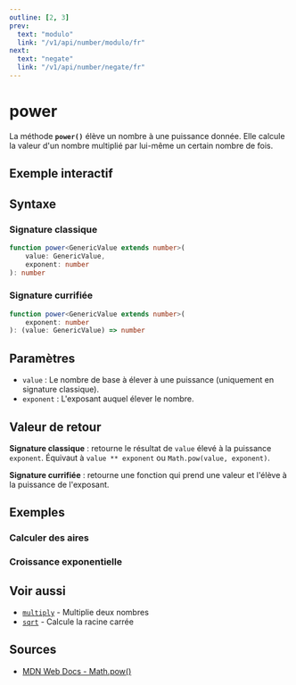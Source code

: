 ```yaml
---
outline: [2, 3]
prev:
  text: "modulo"
  link: "/v1/api/number/modulo/fr"
next:
  text: "negate"
  link: "/v1/api/number/negate/fr"
---
```


# power

La méthode **`power()`** élève un nombre à une puissance donnée. Elle calcule la valeur d'un nombre multiplié par lui-même un certain nombre de fois.

## Exemple interactif

<MonacoTSEditor
  src="/v1/api/number/power/examples/tryout.doc.ts"
  majorVersion="v1"
  height="200px"
/>

## Syntaxe

### Signature classique

```typescript
function power<GenericValue extends number>(
	value: GenericValue,
	exponent: number
): number
```

### Signature currifiée

```typescript
function power<GenericValue extends number>(
	exponent: number
): (value: GenericValue) => number
```

## Paramètres

- `value` : Le nombre de base à élever à une puissance (uniquement en signature classique).
- `exponent` : L'exposant auquel élever le nombre.

## Valeur de retour

**Signature classique** : retourne le résultat de `value` élevé à la puissance `exponent`. Équivaut à `value ** exponent` ou `Math.pow(value, exponent)`.

**Signature currifiée** : retourne une fonction qui prend une valeur et l'élève à la puissance de l'exposant.

## Exemples

### Calculer des aires

<MonacoTSEditor
  	src="/v1/api/number/power/examples/calculateArea.doc.ts"
  	majorVersion="v1"
	height="250px"
/>

### Croissance exponentielle

<MonacoTSEditor
  	src="/v1/api/number/power/examples/exponentialGrowth.doc.ts"
  	majorVersion="v1"
	height="400px"
/>

## Voir aussi

- [`multiply`](/v1/api/number/multiply/fr) - Multiplie deux nombres
- [`sqrt`](/v1/api/number/sqrt/fr) - Calcule la racine carrée

## Sources

- [MDN Web Docs - Math.pow()](https://developer.mozilla.org/fr/docs/Web/JavaScript/Reference/Global_Objects/Math/pow)
